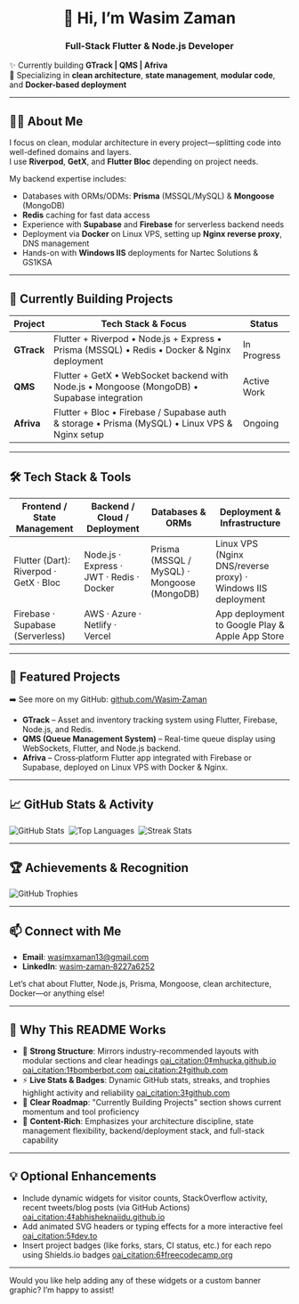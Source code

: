 <h1 align="center">👋 Hi, I’m Wasim Zaman</h1>
<h3 align="center">Full‑Stack Flutter & Node.js Developer</h3>

✨ Currently building **GTrack | QMS | Afriva**  
🌱 Specializing in **clean architecture**, **state management**, **modular code**, and **Docker-based deployment**

---

## 👨‍💻 About Me

I focus on clean, modular architecture in every project—splitting code into well-defined domains and layers.  
I use **Riverpod**, **GetX**, and **Flutter Bloc** depending on project needs.

My backend expertise includes:
- Databases with ORMs/ODMs: **Prisma** (MSSQL/MySQL) & **Mongoose** (MongoDB)
- **Redis** caching for fast data access
- Experience with **Supabase** and **Firebase** for serverless backend needs
- Deployment via **Docker** on Linux VPS, setting up **Nginx reverse proxy**, DNS management
- Hands-on with **Windows IIS** deployments for Nartec Solutions & GS1KSA

---

## 🚧 Currently Building Projects

| Project        | Tech Stack & Focus                                      | Status       |
|----------------|----------------------------------------------------------|--------------|
| **GTrack**     | Flutter + Riverpod • Node.js + Express • Prisma (MSSQL) • Redis • Docker & Nginx deployment | In Progress |
| **QMS**        | Flutter + GetX • WebSocket backend with Node.js • Mongoose (MongoDB) • Supabase integration | Active Work |
| **Afriva**     | Flutter + Bloc • Firebase / Supabase auth & storage • Prisma (MySQL) • Linux VPS & Nginx setup | Ongoing     |

---

## 🛠️ Tech Stack & Tools

| Frontend / State Management         | Backend / Cloud / Deployment                    | Databases & ORMs                     | Deployment & Infrastructure                    |
|-------------------------------------|--------------------------------------------------|--------------------------------------|------------------------------------------------|
| Flutter (Dart): Riverpod · GetX · Bloc | Node.js · Express · JWT · Redis · Docker         | Prisma (MSSQL / MySQL) · Mongoose (MongoDB) | Linux VPS (Nginx DNS/reverse proxy) · Windows IIS deployment |
| Firebase · Supabase (Serverless)     | AWS · Azure · Netlify · Vercel                  |                                      | App deployment to Google Play & Apple App Store |

---

## 🔎 Featured Projects

➡️ See more on my GitHub: [github.com/Wasim‑Zaman](https://github.com/Wasim-Zaman)

- **GTrack** – Asset and inventory tracking system using Flutter, Firebase, Node.js, and Redis.  
- **QMS (Queue Management System)** – Real-time queue display using WebSockets, Flutter, and Node.js backend.  
- **Afriva** – Cross‑platform Flutter app integrated with Firebase or Supabase, deployed on Linux VPS with Docker & Nginx.

---

## 📈 GitHub Stats & Activity

![GitHub Stats](https://github-readme-stats.vercel.app/api?username=Wasim-Zaman&theme=radical&include_all_commits=false)&nbsp;
![Top Languages](https://github-readme-stats.vercel.app/api/top-langs/?username=Wasim-Zaman&theme=radical&layout=compact)&nbsp;
![Streak Stats](https://github-readme-streak-stats.herokuapp.com/?user=Wasim-Zaman&theme=radical)

---

## 🏆 Achievements & Recognition

![GitHub Trophies](https://github-profile-trophy.vercel.app/?username=Wasim-Zaman&theme=radical&no-bg=true&margin-w=4)

---

## 📫 Connect with Me

- **Email**: wasimxaman13@gmail.com  
- **LinkedIn**: [wasim‑zaman‑8227a6252](https://linkedin.com/in/wasim-zaman-8227a6252)

Let’s chat about Flutter, Node.js, Prisma, Mongoose, clean architecture, Docker—or anything else!

---

## 🧾 Why This README Works

- 🎯 **Strong Structure**: Mirrors industry-recommended layouts with modular sections and clear headings  [oai_citation:0‡mhucka.github.io](https://mhucka.github.io/readmine/?utm_source=chatgpt.com) [oai_citation:1‡bomberbot.com](https://www.bomberbot.com/github/how-to-write-an-awesome-readme-for-your-github-project/?utm_source=chatgpt.com) [oai_citation:2‡github.com](https://github.com/matiassingers/awesome-readme?utm_source=chatgpt.com)  
- ⚡ **Live Stats & Badges**: Dynamic GitHub stats, streaks, and trophies highlight activity and reliability  [oai_citation:3‡github.com](https://github.com/suryakantamangaraj/AwesomeGithubProfileTemplates?utm_source=chatgpt.com)  
- 🧱 **Clear Roadmap**: "Currently Building Projects" section shows current momentum and tool proficiency  
- 🧠 **Content-Rich**: Emphasizes your architecture discipline, state management flexibility, backend/deployment stack, and full-stack capability

---

## 💡 Optional Enhancements

- Include dynamic widgets for visitor counts, StackOverflow activity, recent tweets/blog posts (via GitHub Actions)  [oai_citation:4‡abhisheknaiidu.github.io](https://abhisheknaiidu.github.io/awesome-github-profile-readme/?utm_source=chatgpt.com)  
- Add animated SVG headers or typing effects for a more interactive feel  [oai_citation:5‡dev.to](https://dev.to/karkeys1108/best-github-profile-readme-template-for-beginners-2joh?utm_source=chatgpt.com)  
- Insert project badges (like forks, stars, CI status, etc.) for each repo using Shields.io badges  [oai_citation:6‡freecodecamp.org](https://www.freecodecamp.org/news/how-to-write-a-good-readme-file/?utm_source=chatgpt.com)  

---

Would you like help adding any of these widgets or a custom banner graphic? I’m happy to assist!
